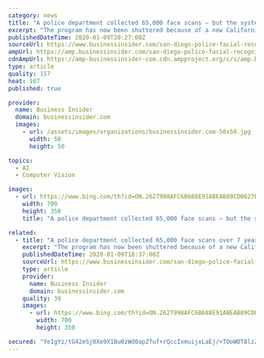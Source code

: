 ```yaml
---
category: news
title: "A police department collected 65,000 face scans — but the system hasn't been connected to a single arrest"
excerpt: "The program has now been shuttered because of a new California law banning the use of facial recognition by government agencies."
publishedDateTime: 2020-01-09T20:27:00Z
sourceUrl: https://www.businessinsider.com/san-diego-police-facial-recognition-no-arrests-2020-1/
ampUrl: https://amp.businessinsider.com/san-diego-police-facial-recognition-no-arrests-2020-1
cdnAmpUrl: https://amp-businessinsider-com.cdn.ampproject.org/c/s/amp.businessinsider.com/san-diego-police-facial-recognition-no-arrests-2020-1
type: article
quality: 157
heat: 167
published: true

provider:
  name: Business Insider
  domain: businessinsider.com
  images:
    - url: /assets/images/organizations/businessinsider.com-50x50.jpg
      width: 50
      height: 50

topics:
  - AI
  - Computer Vision

images:
  - url: https://www.bing.com/th?id=ON.2627998AFC6B688E91ABEAB89CD0627B
    width: 700
    height: 350
    title: "A police department collected 65,000 face scans — but the system hasn't been connected to a single arrest"

related:
  - title: "A police department collected 65,000 face scans over 7 years — but it didn't lead to a single arrest"
    excerpt: "The program has now been shuttered because of a new California law banning the use of facial recognition by government agencies."
    publishedDateTime: 2020-01-09T18:37:00Z
    sourceUrl: https://www.businessinsider.com/san-diego-police-facial-recognition-no-arrests-2020-1
    type: article
    provider:
      name: Business Insider
      domain: businessinsider.com
    quality: 39
    images:
      - url: https://www.bing.com/th?id=ON.2627998AFC6B688E91ABEAB89CD0627B
        width: 700
        height: 350

secured: "YeIgYz/tG42eSj0Xe9X1Bu0zWd0apZfuf+rQccIxmuijxLaEj/+TOoWOT8lzZ+9tw75kdCaC+flUEKaJKJy9WKqduOjNjRZDIrwm+zmjyvbTq1+9vao9oAM37BikHbnvwammAbD8Gyv0XQ7jG/Pfvw2oGeTL/aESNPqpovXi0dxe1vt9eTfbBQRPtihBRV7IocEMk88FVuW97WnN/3XnQs3iVvZ+yi95JEJ8RkJv5Em8krup+VgcTXLLdBo4IyOOJehVzjcr0xxcEIzasyXUCpOTPM1VqXktFFlApZIWL0Y=;nQjW8byadFJp5oenvtPssA=="
---
```


